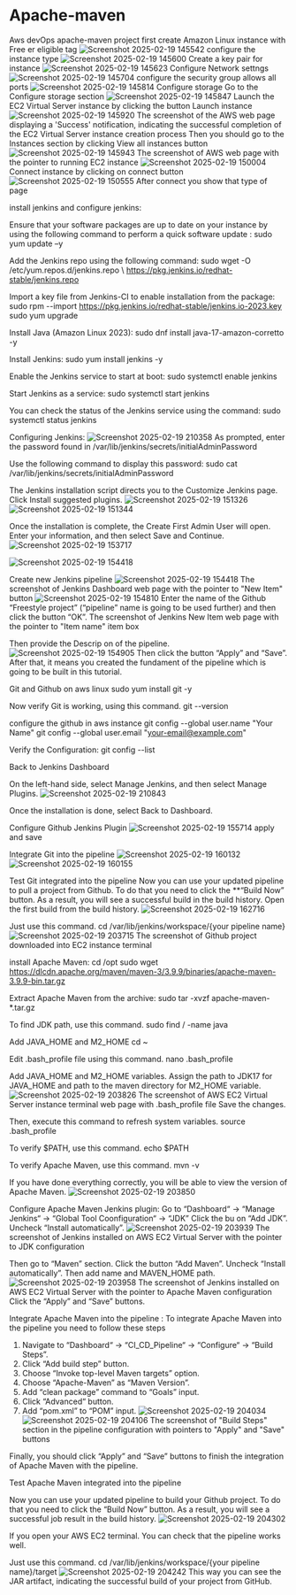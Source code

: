 # Apache-maven
Aws devOps apache-maven project
first create Amazon Linux instance with Free er eligible tag
![Screenshot 2025-02-19 145542](https://github.com/user-attachments/assets/a5761f4a-7160-44ed-b2ae-783b827619fd)
configure the instance type
![Screenshot 2025-02-19 145600](https://github.com/user-attachments/assets/3bb9fd31-aa40-4701-86e6-d8dbc2401a91)
Create a key pair for instance
![Screenshot 2025-02-19 145623](https://github.com/user-attachments/assets/f702bc5c-52ee-43fe-a74b-2ef629faa235)
Configure Network settngs
![Screenshot 2025-02-19 145704](https://github.com/user-attachments/assets/71373e68-8523-4df8-bbd0-522605501603)
configure the security group 
allows all ports
![Screenshot 2025-02-19 145814](https://github.com/user-attachments/assets/7e37ceff-46de-4101-923e-60f1b0f11cd1)
Configure storage 
Go to the Configure storage section
![Screenshot 2025-02-19 145847](https://github.com/user-attachments/assets/dc648dbd-d98c-49cf-a5bd-17ae8f277454)
Launch the EC2 Virtual Server instance by clicking the button Launch instance
![Screenshot 2025-02-19 145920](https://github.com/user-attachments/assets/a370f8b4-4e65-4957-a0fc-ddc66b9ec968)
The screenshot of the AWS web page displaying a 'Success' notification, indicating the successful 
completion of the EC2 Virtual Server instance creation process
Then you should go to the Instances section by clicking View all instances button![Screenshot 2025-02-19 145943](https://github.com/user-attachments/assets/1cddecdf-1bb5-482a-83d1-35f8dc5ff5cd)
The screenshot of AWS web page with the pointer to running EC2 instance
![Screenshot 2025-02-19 150004](https://github.com/user-attachments/assets/18e9cb07-ad8e-431e-b7a7-67964a8fe2b9)
Connect instance by clicking on connect button
![Screenshot 2025-02-19 150555](https://github.com/user-attachments/assets/116ae556-d596-43b5-8d9c-a2cccc2c531e)
After connect you show that type of page 

install jenkins and configure jenkins:

Ensure that your software packages are up to date on your instance by using the following command to perform a quick software update :
sudo yum update –y

Add the Jenkins repo using the following command:
sudo wget -O /etc/yum.repos.d/jenkins.repo \ https://pkg.jenkins.io/redhat-stable/jenkins.repo

Import a key file from Jenkins-CI to enable installation from the package:
sudo rpm --import https://pkg.jenkins.io/redhat-stable/jenkins.io-2023.key
sudo yum upgrade

Install Java (Amazon Linux 2023):
sudo dnf install java-17-amazon-corretto -y

Install Jenkins:
sudo yum install jenkins -y

Enable the Jenkins service to start at boot:
sudo systemctl enable jenkins

Start Jenkins as a service:
sudo systemctl start jenkins

You can check the status of the Jenkins service using the command:
sudo systemctl status jenkins

Configuring Jenkins:
![Screenshot 2025-02-19 210358](https://github.com/user-attachments/assets/7db3d9c8-3c11-4c2c-90e8-1553b8b61a50)
As prompted, enter the password found in /var/lib/jenkins/secrets/initialAdminPassword

Use the following command to display this password:
sudo cat /var/lib/jenkins/secrets/initialAdminPassword

The Jenkins installation script directs you to the Customize Jenkins page. Click Install suggested plugins.
![Screenshot 2025-02-19 151326](https://github.com/user-attachments/assets/186939b3-6395-4164-a7fc-7d7213428aee)
![Screenshot 2025-02-19 151344](https://github.com/user-attachments/assets/d2cd7b65-7aad-4cd1-8a04-d47082912992)

Once the installation is complete, the Create First Admin User will open. Enter your information, and then select Save and Continue.
![Screenshot 2025-02-19 153717](https://github.com/user-attachments/assets/7fd87a7a-f88d-40f8-b5aa-8f62946e6a0a)

![Screenshot 2025-02-19 154418](https://github.com/user-attachments/assets/7c07e562-78d9-47be-9741-c989930d64dc)

 Create new Jenkins pipeline
![Screenshot 2025-02-19 154418](https://github.com/user-attachments/assets/6a698871-07ca-4ab3-be0c-3a4cebcbd173)
The screenshot of Jenkins Dashboard web page with the pointer to "New Item" button
![Screenshot 2025-02-19 154810](https://github.com/user-attachments/assets/654016a8-5d5c-41a0-8da7-af3cfcb736b7)
Enter the name of the Github “Freestyle project” (“pipeline” name is going to be used further) and then click the button “OK”. 
The screenshot of Jenkins New Item web page with the pointer to "Item name" item box 

Then provide the Descrip on of the pipeline. 
![Screenshot 2025-02-19 154905](https://github.com/user-attachments/assets/f9f9deec-a4c1-4d5b-afbb-47f12ae58289)
Then click the button “Apply” and “Save”. After that, it means you created the fundament of the pipeline which is going to be built in this tutorial.

 Git and Github on aws linux
 sudo yum install git -y

Now verify Git is working, using this command. 
git --version 

configure the github in aws instance
git config --global user.name "Your Name"
git config --global user.email "your-email@example.com"

Verify the Configuration:
git config --list

Back to Jenkins Dashboard

On the left-hand side, select Manage Jenkins, and then select Manage Plugins.
![Screenshot 2025-02-19 210843](https://github.com/user-attachments/assets/65c5f7ca-666d-480c-ae39-481a48522e32)

Once the installation is done, select Back to Dashboard.

Configure Github Jenkins Plugin 
![Screenshot 2025-02-19 155714](https://github.com/user-attachments/assets/a4284e3e-e790-4d70-84c4-51804de2f42e)
apply and save

Integrate Git into the pipeline 
![Screenshot 2025-02-19 160132](https://github.com/user-attachments/assets/1f5692be-9e56-4fe7-bc53-d8333f09f4dc)
![Screenshot 2025-02-19 160155](https://github.com/user-attachments/assets/46b52274-c7fe-4fae-ae7a-196522812f48)

Test Git integrated into the pipeline 
Now you can use your updated pipeline to pull a project from Github. To do that you need to click the **“Build Now” button. As a result, you will see a successful build in the build history.
Open the first build from the build history.
![Screenshot 2025-02-19 162716](https://github.com/user-attachments/assets/86a08e7e-be6d-4967-8c89-a02742ba0434)

Just use this command. 
cd /var/lib/jenkins/workspace/{your pipeline name} 
![Screenshot 2025-02-19 203715](https://github.com/user-attachments/assets/5a3528e0-d6ae-4455-af16-be2b8c5b6f50)
The screenshot of Github project downloaded into EC2 instance terminal 

install Apache Maven:
cd /opt
sudo wget https://dlcdn.apache.org/maven/maven-3/3.9.9/binaries/apache-maven-3.9.9-bin.tar.gz

Extract Apache Maven from the archive:
sudo tar -xvzf apache-maven-*.tar.gz

To find JDK path, use this command. 
sudo find / -name java

Add JAVA_HOME and M2_HOME
cd ~ 

Edit .bash_profile file using this command. 
nano .bash_profile

Add JAVA_HOME and M2_HOME variables.
Assign the path to JDK17 for JAVA_HOME and path to the maven directory for M2_HOME variable.
![Screenshot 2025-02-19 203826](https://github.com/user-attachments/assets/275f4e83-f839-478f-a887-0ed66599f6ab)
The screenshot of AWS EC2 Virtual Server instance terminal web page with .bash_profile file 
Save the changes.

Then, execute this command to refresh system variables. 
source .bash_profile

To verify $PATH, use this command. 
echo $PATH

To verify Apache Maven, use this command. 
mvn -v 

If you have done everything correctly, you will be able to view the version of Apache Maven.
![Screenshot 2025-02-19 203850](https://github.com/user-attachments/assets/cf2de2c2-2097-42f3-afbf-d4ba956eb79a)

Configure Apache Maven Jenkins plugin:
Go to “Dashboard“ → “Manage Jenkins“ → “Global Tool Coonfiguration“ → “JDK”
Click the bu on “Add JDK”. 
Uncheck “Install automatically”. 
![Screenshot 2025-02-19 203939](https://github.com/user-attachments/assets/4c587d86-8ab6-4bda-8e45-5a170a5bf7a9)
The screenshot of Jenkins installed on AWS EC2 Virtual Server with the pointer to JDK configuration 

Then go to “Maven” section. Click the button “Add Maven”. Uncheck “Install automatically”. 
Then add name and MAVEN_HOME path.
![Screenshot 2025-02-19 203958](https://github.com/user-attachments/assets/d18fba3e-d0c4-4711-aaac-4f536da9b9ca)
The screenshot of Jenkins installed on AWS EC2 Virtual Server with the pointer to Apache Maven 
configuration 
Click the “Apply” and “Save” buttons. 

Integrate Apache Maven into the pipeline :
To integrate Apache Maven into the pipeline you need to follow these steps
1. Navigate to “Dashboard“ → “CI_CD_Pipeline“ → “Configure“ → “Build Steps”. 
2. Click “Add build step” button.
3. Choose “Invoke top-level Maven targets” option.
4. Choose “Apache-Maven” as “Maven Version”.
5. Add “clean package” command to “Goals” input.
6. Click “Advanced“ button.
7. Add “pom.xml” to “POM” input.
![Screenshot 2025-02-19 204034](https://github.com/user-attachments/assets/bc2480fe-a527-4b90-a371-2a023700bf5d)
![Screenshot 2025-02-19 204106](https://github.com/user-attachments/assets/c2c371d2-71ca-4cfc-ae49-43331e190eac)
The screenshot of "Build Steps" section in the pipeline configuration with pointers to "Apply" and "Save" buttons

Finally, you should click “Apply” and “Save” buttons to finish the integration of Apache Maven with the pipeline. 

Test Apache Maven integrated into the pipeline 

Now you can use your updated pipeline to build your Github project. To do that you need to click the “Build Now” button. As a result, you will see a successful job result in the build history.
![Screenshot 2025-02-19 204302](https://github.com/user-attachments/assets/0c04915f-463e-4829-8f21-c5d07f64d435)

If you open your AWS EC2 terminal. You can check that the pipeline works well. 

Just use this command. 
cd /var/lib/jenkins/workspace/{your pipeline name}/target 
![Screenshot 2025-02-19 204242](https://github.com/user-attachments/assets/b5bae143-46bc-4f78-beae-1fa38654c784)
This way you can see the JAR artifact, indicating the successful build of your project from GitHub.
